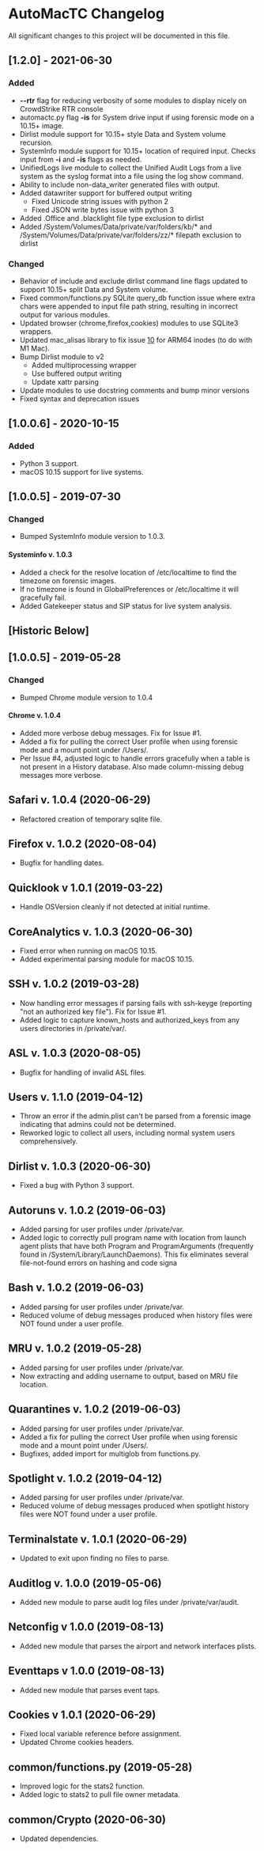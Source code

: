# AutoMacTC Changelog
All significant changes to this project will be documented in this file.

## [1.2.0] - 2021-06-30

### Added
- **--rtr** flag for reducing verbosity of some modules to display nicely on CrowdStrike RTR console
- automactc.py flag **-is** for System drive input if using forensic mode on a 10.15+ image.
- Dirlist module support for 10.15+ style Data and System volume recursion.
- SystemInfo module support for 10.15+ location of required input. Checks input from **-i** and **-is** flags as needed.
- UnifiedLogs live module to collect the Unified Audit Logs from a live system as the syslog format into a file using the log show command.
- Ability to include non-data_writer generated files with output.
- Added datawriter support for buffered output writing
    * Fixed Unicode string issues with python 2
    * Fixed JSON write bytes issue with python 3
- Added .Office and .blacklight file type exclusion to dirlist
- Added /System/Volumes/Data/private/var/folders/kb/* and /System/Volumes/Data/private/var/folders/zz/* filepath exclusion to dirlist
### Changed
- Behavior of include and exclude dirlist command line flags updated to support 10.15+ split Data and System volume.
- Fixed common/functions.py SQLite query_db function issue where extra chars were appended to input file path string, resulting in incorrect output for various modules.
- Updated browser (chrome,firefox,cookies) modules to use SQLite3 wrappers.
- Updated mac_alisas library to fix issue [10](https://github.com/al45tair/mac_alias/issues/10) for ARM64 inodes (to do with M1 Mac).
- Bump Dirlist module to v2
    * Added multiprocessing wrapper
    * Use buffered output writing
    * Update xattr parsing
- Update modules to use docstring comments and bump minor versions
- Fixed syntax and deprecation issues

## [1.0.0.6] - 2020-10-15
### Added
- Python 3 support.
- macOS 10.15 support for live systems.

## [1.0.0.5] - 2019-07-30
### Changed
- Bumped SystemInfo module version to 1.0.3.
#### Systeminfo v. 1.0.3
- Added a check for the resolve location of /etc/localtime to find the timezone on forensic images.
- If no timezone is found in GlobalPreferences or /etc/localtime it will gracefully fail.
- Added Gatekeeper status and SIP status for live system analysis.

## [Historic Below]

## [1.0.0.5] - 2019-05-28
### Changed
- Bumped Chrome module version to 1.0.4
#### Chrome v. 1.0.4
- Added more verbose debug messages. Fix for Issue #1.
- Added a fix for pulling the correct User profile when using forensic mode and a mount point under /Users/.
- Per Issue #4, adjusted logic to handle errors gracefully when a table is not present in a History database. Also made column-missing debug messages more verbose.

## Safari v. 1.0.4 (2020-06-29)
- Refactored creation of temporary sqlite file.

## Firefox v. 1.0.2 (2020-08-04)
- Bugfix for handling dates.

## Quicklook v 1.0.1 (2019-03-22)
- Handle OSVersion cleanly if not detected at initial runtime.

## CoreAnalytics v. 1.0.3 (2020-06-30)
- Fixed error when running on macOS 10.15.
- Added experimental parsing module for macOS 10.15.

## SSH v. 1.0.2 (2019-03-28)
- Now handling error messages if parsing fails with ssh-keyge (reporting "not an authorized key file"). Fix for Issue #1.
- Added logic to capture known_hosts and authorized_keys from any users directories in /private/var/.

## ASL v. 1.0.3 (2020-08-05)
- Bugfix for handling of invalid ASL files.

## Users v. 1.1.0 (2019-04-12)
- Throw an error if the admin.plist can't be parsed from a forensic image indicating that admins could not be determined.
- Reworked logic to collect all users, including normal system users comprehensively.

## Dirlist v. 1.0.3 (2020-06-30)
- Fixed a bug with Python 3 support.

## Autoruns v. 1.0.2 (2019-06-03)
- Added parsing for user profiles under /private/var.
- Added logic to correctly pull program name with location from launch agent plists that have both Program and ProgramArguments (frequently found in /System/Library/LaunchDaemons). This fix eliminates several file-not-found errors on hashing and code signa

## Bash v. 1.0.2 (2019-06-03)
- Added parsing for user profiles under /private/var.
- Reduced volume of debug messages produced when history files were NOT found under a user profile.

## MRU v. 1.0.2 (2019-05-28)
- Added parsing for user profiles under /private/var.
- Now extracting and adding username to output, based on MRU file location.

## Quarantines v. 1.0.2 (2019-06-03)
- Added parsing for user profiles under /private/var.
- Added a fix for pulling the correct User profile when using forensic mode and a mount point under /Users/.
- Bugfixes, added import for multiglob from functions.py.

## Spotlight v. 1.0.2 (2019-04-12)
- Added parsing for user profiles under /private/var.
- Reduced volume of debug messages produced when spotlight history files were NOT found under a user profile.

## Terminalstate v. 1.0.1 (2020-06-29)
- Updated to exit upon finding no files to parse.

## Auditlog v. 1.0.0 (2019-05-06)
- Added new module to parse audit log files under /private/var/audit.

## Netconfig v 1.0.0 (2019-08-13)
- Added new module that parses the airport and network interfaces plists.

## Eventtaps v 1.0.0 (2019-08-13)
- Added new module that parses event taps.

## Cookies v 1.0.1 (2020-06-29)
- Fixed local variable reference before assignment.
- Updated Chrome cookies headers.

## common/functions.py (2019-05-28)
- Improved logic for the stats2 function.
- Added logic to stats2 to pull file owner metadata.

## common/Crypto (2020-06-30)
- Updated dependencies.
